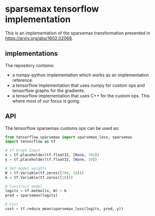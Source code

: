 # sparsemax tensorflow implementation

This is an implementation of the sparsemax transformation presented in
https://arxiv.org/abs/1602.02068.

## implementations

The repository contains:

* a numpy-python implementation which works as an implementation reference.
* a tensorflow implementation that uses numpy for custom ops and tensorflow
graphs for the gradients.
* a tensorflow implementation that uses C++ for the custom ops. This where
most of our focus is going.

## API

The tensorflow sparsemax customs ops can be used as:

```python
from tensorflow_sparsemax import sparsemax_loss, sparsemax
import tensorflow as tf

# tf Graph Input
x = tf.placeholder(tf.float32, [None, 784])
y = tf.placeholder(tf.float32, [None, 10])

# Set model weights
W = tf.Variable(tf.zeros([784, 10]))
b = tf.Variable(tf.zeros([10]))

# Construct model
logits = tf.matmul(x, W) + b
pred = sparsemax(logits)

# Cost
cost = tf.reduce_mean(sparsemax_loss(logits, pred, y))
```
